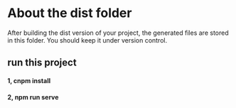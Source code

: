 # About the dist folder
After building the dist version of your project, the generated files are stored in this folder. You should keep it under version control.
## run this project

#### 1, cnpm install
#### 2, npm run serve
